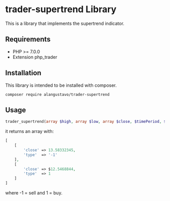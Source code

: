 # trader-supertrend Library 
This is a library that implements the supertrend indicator.

## Requirements

* PHP >= 7.0.0
* Extension php_trader

## Installation

This library is intended to be installed with composer.

~~~
composer require alangustavo/trader-supertrend
~~~

## Usage
```php
trader_supertrend(array $high, array $low, array $close, $timePeriod, $multiplier);
```
it returns an array with:
```php
[ 
    [
        'close' => 13.58332345,
        'type'  => '-1'
    ],
    [
        'close' => $12.5468844,
        'type'  => 1
    ]
]
```
where -1 = sell and 1 = buy.
